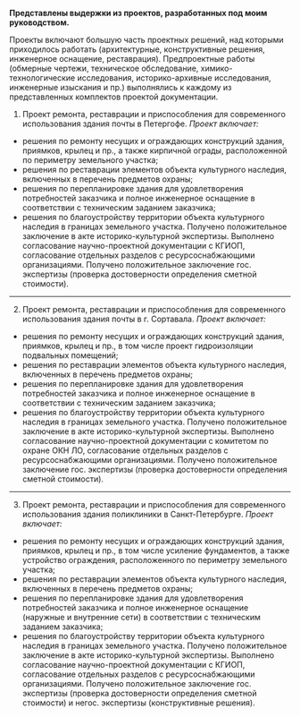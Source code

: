 **Представлены выдержки из проектов, разработанных под моим руководством.**

Проекты включают большую часть проектных решений, над которыми приходилось работать (архитектурные, конструктивные решения, инженерное оснащение, реставрация).
Предпроектные работы (обмерные чертежи, техническое обследование, химико-технологические исследования, историко-архивные исследования, инженерные изыскания и пр.) 
выполнялись к каждому из представленных комплектов проектой документации.

1. Проект ремонта, реставрации и приспособления для современного использования здания почты в Петергофе.
*Проект включает:*
 - решения по ремонту несущих и ограждающих конструкций здания, приямков, крылец и пр., а также кирпичной ограды, расположенной по периметру земельного участка;
 - решения по реставрации элементов объекта культурного наследия, включенных в перечень предметов охраны;
 - решения по перепланировке здания для удовлетворения потребностей заказчика и полное инженерное оснащение в соответствии с техническим заданием заказчика;
 - решения по благоустройству территории объекта культурного наследия в границах земельного участка.
Получено положительное заключение в акте историко-культурной экспертизы. Выполнено согласование научно-проектной документации с КГИОП, согласование отдельных разделов с ресурсоснабжающими организациями.
Получено положительное заключение гос. экспертизы (проверка достоверности определения сметной стоимости).
________________________________________________________________________________________________________________________________________

   
2. Проект ремонта, реставрации и приспособления для современного использования здания почты в г. Сортавала.
*Проект включает:*
 - решения по ремонту несущих и ограждающих конструкций здания, приямков, крылец и пр., в том числе проект гидроизоляции подвальных помещений;
 - решения по реставрации элементов объекта культурного наследия, включенных в перечень предметов охраны;
 - решения по перепланировке здания для удовлетворения потребностей заказчика и полное инженерное оснащение в соответствии с техническим заданием заказчика;
 - решения по благоустройству территории объекта культурного наследия в границах земельного участка.
Получено положительное заключение в акте историко-культурной экспертизы. Выполнено согласование научно-проектной документации с комитетом по охране ОКН ЛО, согласование отдельных разделов с ресурсоснабжающими организациями.
Получено положительное заключение гос. экспертизы (проверка достоверности определения сметной стоимости).
________________________________________________________________________________________________________________________________________


3. Проект ремонта, реставрации и приспособления для современного использования здания поликлиники в Санкт-Петербурге.
*Проект включает:*
 - решения по ремонту несущих и ограждающих конструкций здания, приямков, крылец и пр., в том числе усиление фундаментов,
   а также устройство ограждения, расположенного по периметру земельного участка;
 - решения по реставрации элементов объекта культурного наследия, включенных в перечень предметов охраны;
 - решения по перепланировке здания для удовлетворения потребностей заказчика и полное инженерное оснащение (наружные и внутренние сети)
   в соответствии с техническим заданием заказчика;
 - решения по благоустройству территории объекта культурного наследия в границах земельного участка.
Получено положительное заключение в акте историко-культурной экспертизы. Выполнено согласование научно-проектной документации с КГИОП, согласование отдельных разделов с ресурсоснабжающими организациями.
Получено положительное заключение гос. экспертизы (проверка достоверности определения сметной стоимости) и негос. экспертизы (конструктивные решения).
